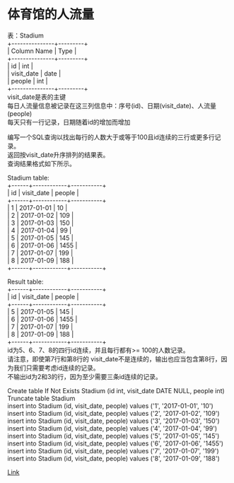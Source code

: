 <h1>体育馆的人流量</h1>

表：Stadium</br>
+---------------+---------+</br>
| Column Name   | Type    |</br>
+---------------+---------+</br>
| id            | int     |</br>
| visit_date    | date    |</br>
| people        | int     |</br>
+---------------+---------+</br>
visit_date是表的主键</br>
每日人流量信息被记录在这三列信息中：序号(id)、日期(visit_date)、人流量(people)</br>
每天只有一行记录，日期随着id的增加而增加</br>

编写一个SQL查询以找出每行的人数大于或等于100且id连续的三行或更多行记录。</br>
返回按visit_date升序排列的结果表。</br>
查询结果格式如下所示。</br>

Stadium table:</br>
+------+------------+-----------+</br>
| id   | visit_date | people    |</br>
+------+------------+-----------+</br>
| 1    | 2017-01-01 | 10        |</br>
| 2    | 2017-01-02 | 109       |</br>
| 3    | 2017-01-03 | 150       |</br>
| 4    | 2017-01-04 | 99        |</br>
| 5    | 2017-01-05 | 145       |</br>
| 6    | 2017-01-06 | 1455      |</br>
| 7    | 2017-01-07 | 199       |</br>
| 8    | 2017-01-09 | 188       |</br>
+------+------------+-----------+</br>

Result table:</br>
+------+------------+-----------+</br>
| id   | visit_date | people    |</br>
+------+------------+-----------+</br>
| 5    | 2017-01-05 | 145       |</br>
| 6    | 2017-01-06 | 1455      |</br>
| 7    | 2017-01-07 | 199       |</br>
| 8    | 2017-01-09 | 188       |</br>
+------+------------+-----------+</br>
id为5、6、7、8的四行id连续，并且每行都有>= 100的人数记录。</br>
请注意，即使第7行和第8行的 visit_date不是连续的，输出也应当包含第8行，因为我们只需要考虑id连续的记录。</br>
不输出id为2和3的行，因为至少需要三条id连续的记录。</br>

Create table If Not Exists Stadium (id int, visit_date DATE NULL, people int)</br>
Truncate table Stadium</br>
insert into Stadium (id, visit_date, people) values ('1', '2017-01-01', '10')</br>
insert into Stadium (id, visit_date, people) values ('2', '2017-01-02', '109')</br>
insert into Stadium (id, visit_date, people) values ('3', '2017-01-03', '150')</br>
insert into Stadium (id, visit_date, people) values ('4', '2017-01-04', '99')</br>
insert into Stadium (id, visit_date, people) values ('5', '2017-01-05', '145')</br>
insert into Stadium (id, visit_date, people) values ('6', '2017-01-06', '1455')</br>
insert into Stadium (id, visit_date, people) values ('7', '2017-01-07', '199')</br>
insert into Stadium (id, visit_date, people) values ('8', '2017-01-09', '188')</br>

[Link](https://leetcode-cn.com/problems/human-traffic-of-stadium/)